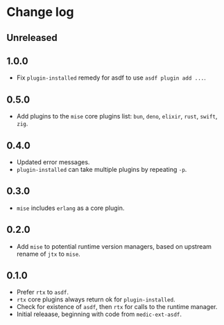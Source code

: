 # Change log

## Unreleased

## 1.0.0

- Fix `plugin-installed` remedy for asdf to use `asdf plugin add ...`.

## 0.5.0

- Add plugins to the `mise` core plugins list: `bun`, `deno`, `elixir`, `rust`,
  `swift`, `zig`.

## 0.4.0

- Updated error messages.
- `plugin-installed` can take multiple plugins by repeating `-p`.

## 0.3.0

- `mise` includes `erlang` as a core plugin.

## 0.2.0

- Add `mise` to potential runtime version managers, based on upstream rename
  of `jtx` to `mise`.

## 0.1.0

- Prefer `rtx` to `asdf`.
- `rtx` core plugins always return ok for `plugin-installed`.
- Check for existence of `asdf`, then `rtx` for calls to the runtime manager.
- Initial releaase, beginning with code from `medic-ext-asdf`.
